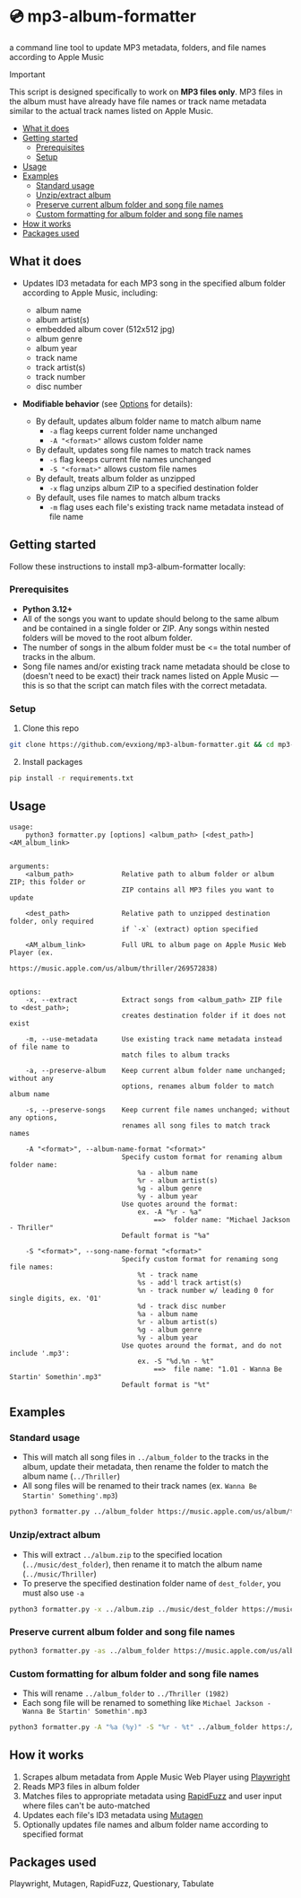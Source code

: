 # 💿 mp3-album-formatter

a command line tool to update MP3 metadata, folders, and file names according to
Apple Music

> [!IMPORTANT]
> This script is designed specifically to work on **MP3 files only**.
> MP3 files in the album must have already have file names or track name
> metadata similar to the actual track names listed on Apple Music.

- [What it does](#what-it-does)
- [Getting started](#getting-started)
  - [Prerequisites](#prerequisites)
  - [Setup](#setup)
- [Usage](#usage)
- [Examples](#examples)
  - [Standard usage](#standard-usage)
  - [Unzip/extract album](#unzipextract-album)
  - [Preserve current album folder and song file names](#preserve-current-album-folder-and-song-file-names)
  - [Custom formatting for album folder and song file names](#custom-formatting-for-album-folder-and-song-file-names)
- [How it works](#how-it-works)
- [Packages used](#packages-used)

## What it does

- Updates ID3 metadata for each MP3 song in the specified album folder according
  to Apple Music, including:

  - album name
  - album artist(s)
  - embedded album cover (512x512 jpg)
  - album genre
  - album year
  - track name
  - track artist(s)
  - track number
  - disc number

- **Modifiable behavior** (see [Options](#options) for details):

  - By default, updates album folder name to match album name
    - `-a` flag keeps current folder name unchanged
    - `-A "<format>"` allows custom folder name
  - By default, updates song file names to match track names
    - `-s` flag keeps current file names unchanged
    - `-S "<format>"` allows custom file names
  - By default, treats album folder as unzipped
    - `-x` flag unzips album ZIP to a specified destination folder
  - By default, uses file names to match album tracks
    - `-m` flag uses each file's existing track name metadata instead of file
      name

## Getting started

Follow these instructions to install mp3-album-formatter locally:

### Prerequisites

- **Python 3.12+**
- All of the songs you want to update should belong to the same album and be
  contained in a single folder or ZIP. Any songs within nested folders will be
  moved to the root album folder.
- The number of songs in the album folder must be <= the total number of tracks
  in the album.
- Song file names and/or existing track name metadata should be close to
  (doesn't need to be exact) their track names listed on Apple Music &mdash;
  this is so that the script can match files with the correct metadata.

### Setup

1. Clone this repo

```bash
git clone https://github.com/evxiong/mp3-album-formatter.git && cd mp3-album-formatter
```

2. Install packages

```bash
pip install -r requirements.txt
```

## Usage

```
usage:
    python3 formatter.py [options] <album_path> [<dest_path>] <AM_album_link>


arguments:
    <album_path>            Relative path to album folder or album ZIP; this folder or
                            ZIP contains all MP3 files you want to update

    <dest_path>             Relative path to unzipped destination folder, only required
                            if `-x` (extract) option specified

    <AM_album_link>         Full URL to album page on Apple Music Web Player (ex.
                            https://music.apple.com/us/album/thriller/269572838)


options:
    -x, --extract           Extract songs from <album_path> ZIP file to <dest_path>;
                            creates destination folder if it does not exist

    -m, --use-metadata      Use existing track name metadata instead of file name to
                            match files to album tracks

    -a, --preserve-album    Keep current album folder name unchanged; without any
                            options, renames album folder to match album name

    -s, --preserve-songs    Keep current file names unchanged; without any options,
                            renames all song files to match track names

    -A "<format>", --album-name-format "<format>"
                            Specify custom format for renaming album folder name:
                                %a - album name
                                %r - album artist(s)
                                %g - album genre
                                %y - album year
                            Use quotes around the format:
                                ex. -A "%r - %a"
                                    ==>  folder name: "Michael Jackson - Thriller"
                            Default format is "%a"

    -S "<format>", --song-name-format "<format>"
                            Specify custom format for renaming song file names:
                                %t - track name
                                %s - add'l track artist(s)
                                %n - track number w/ leading 0 for single digits, ex. '01'
                                %d - track disc number
                                %a - album name
                                %r - album artist(s)
                                %g - album genre
                                %y - album year
                            Use quotes around the format, and do not include '.mp3':
                                ex. -S "%d.%n - %t"
                                    ==>  file name: "1.01 - Wanna Be Startin' Somethin'.mp3"
                            Default format is "%t"
```

## Examples

### Standard usage

- This will match all song files in `../album_folder` to the tracks in the
  album, update their metadata, then rename the folder to match the album name
  (`../Thriller`)
- All song files will be renamed to their track names (ex.
  `Wanna Be Startin' Something'.mp3`)

```bash
python3 formatter.py ../album_folder https://music.apple.com/us/album/thriller/269572838
```

### Unzip/extract album

- This will extract `../album.zip` to the specified location
  (`../music/dest_folder`), then rename it to match the album name
  (`../music/Thriller`)
- To preserve the specified destination folder name of `dest_folder`, you must
  also use `-a`

```bash
python3 formatter.py -x ../album.zip ../music/dest_folder https://music.apple.com/us/album/thriller/269572838
```

### Preserve current album folder and song file names

```bash
python3 formatter.py -as ../album_folder https://music.apple.com/us/album/thriller/269572838
```

### Custom formatting for album folder and song file names

- This will rename `../album_folder` to `../Thriller (1982)`
- Each song file will be renamed to something like
  `Michael Jackson - Wanna Be Startin' Somethin'.mp3`

```bash
python3 formatter.py -A "%a (%y)" -S "%r - %t" ../album_folder https://music.apple.com/us/album/thriller/269572838
```

## How it works

1. Scrapes album metadata from Apple Music Web Player using
   [Playwright](https://playwright.dev/python/)
2. Reads MP3 files in album folder
3. Matches files to appropriate metadata using
   [RapidFuzz](https://github.com/rapidfuzz/RapidFuzz) and user input where
   files can't be auto-matched
4. Updates each file's ID3 metadata using
   [Mutagen](https://github.com/quodlibet/mutagen)
5. Optionally updates file names and album folder name according to specified
   format

## Packages used

Playwright, Mutagen, RapidFuzz, Questionary, Tabulate
